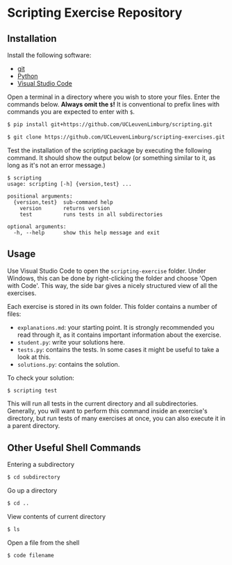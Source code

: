 # Scripting Exercise Repository

## Installation

Install the following software:

* [git](https://git-scm.com/)
* [Python](https://www.python.org/downloads/)
* [Visual Studio Code](https://code.visualstudio.com/)

Open a terminal in a directory where you wish to store your files.
Enter the commands below. **Always omit the `$`!** It is conventional to prefix
lines with commands you are expected to enter with `$`.

```bash
$ pip install git+https://github.com/UCLeuvenLimburg/scripting.git

$ git clone https://github.com/UCLeuvenLimburg/scripting-exercises.git
```

Test the installation of the scripting package by executing the following command.
It should show the output below (or something similar to it, as long as it's not an error message.)

```
$ scripting
usage: scripting [-h] {version,test} ...

positional arguments:
  {version,test}  sub-command help
    version       returns version
    test          runs tests in all subdirectories

optional arguments:
  -h, --help      show this help message and exit

```

## Usage

Use Visual Studio Code to open the `scripting-exercise` folder. Under Windows, this can be done by right-clicking the folder and choose 'Open with Code'. This way, the side bar gives a nicely structured view of all the exercises.

Each exercise is stored in its own folder. This folder contains a number of files:

* `explanations.md`: your starting point. It is strongly recommended you read through it, as it contains important information about the exercise.
* `student.py`: write your solutions here.
* `tests.py`: contains the tests. In some cases it might be useful to take a look at this.
* `solutions.py`: contains the solution.

To check your solution:

```bash
$ scripting test
```

This will run all tests in the current directory and all subdirectories. Generally, you will want to perform this command inside an exercise's directory, but run tests of many exercises at once, you can also execute it in a parent directory.


## Other Useful Shell Commands

Entering a subdirectory

```bash
$ cd subdirectory
```

Go up a directory

```bash
$ cd ..
```

View contents of current directory

```bash
$ ls
```

Open a file from the shell

```bash
$ code filename
```
